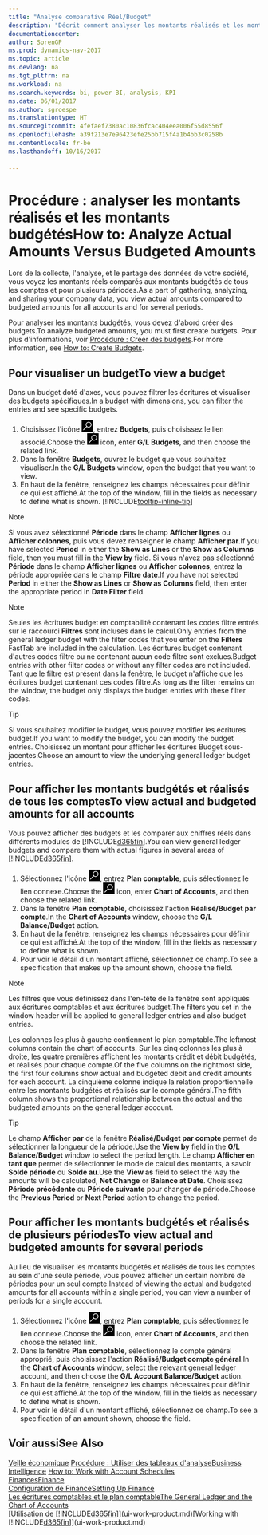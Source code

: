 ```yaml
---
title: "Analyse comparative Réel/Budget"
description: "Décrit comment analyser les montants réalisés et les montants budgétés."
documentationcenter: 
author: SorenGP
ms.prod: dynamics-nav-2017
ms.topic: article
ms.devlang: na
ms.tgt_pltfrm: na
ms.workload: na
ms.search.keywords: bi, power BI, analysis, KPI
ms.date: 06/01/2017
ms.author: sgroespe
ms.translationtype: HT
ms.sourcegitcommit: 4fefaef7380ac10836fcac404eea006f55d8556f
ms.openlocfilehash: a39f213e7e96423efe25bb715f4a1b4bb3c0258b
ms.contentlocale: fr-be
ms.lasthandoff: 10/16/2017

---
```

# <a name="how-to-analyze-actual-amounts-versus-budgeted-amounts"></a><span data-ttu-id="d5dfa-103">Procédure : analyser les montants réalisés et les montants budgétés</span><span class="sxs-lookup"><span data-stu-id="d5dfa-103">How to: Analyze Actual Amounts Versus Budgeted Amounts</span></span>
<span data-ttu-id="d5dfa-104">Lors de la collecte, l'analyse, et le partage des données de votre société, vous voyez les montants réels comparés aux montants budgétés de tous les comptes et pour plusieurs périodes.</span><span class="sxs-lookup"><span data-stu-id="d5dfa-104">As a part of gathering, analyzing, and sharing your company data, you view actual amounts compared to budgeted amounts for all accounts and for several periods.</span></span>

<span data-ttu-id="d5dfa-105">Pour analyser les montants budgétés, vous devez d'abord créer des budgets.</span><span class="sxs-lookup"><span data-stu-id="d5dfa-105">To analyze budgeted amounts, you must first create budgets.</span></span> <span data-ttu-id="d5dfa-106">Pour plus d'informations, voir [Procédure : Créer des budgets](finance-how-create-budgets.md).</span><span class="sxs-lookup"><span data-stu-id="d5dfa-106">For more information, see [How to: Create Budgets](finance-how-create-budgets.md).</span></span>

## <a name="to-view-a-budget"></a><span data-ttu-id="d5dfa-107">Pour visualiser un budget</span><span class="sxs-lookup"><span data-stu-id="d5dfa-107">To view a budget</span></span>
<span data-ttu-id="d5dfa-108">Dans un budget doté d'axes, vous pouvez filtrer les écritures et visualiser des budgets spécifiques.</span><span class="sxs-lookup"><span data-stu-id="d5dfa-108">In a budget with dimensions, you can filter the entries and see specific budgets.</span></span>

1. <span data-ttu-id="d5dfa-109">Choisissez l'icône ![Page ou état pour la recherche](media/ui-search/search_small.png "Page ou état pour la recherche"), entrez **Budgets**, puis choisissez le lien associé.</span><span class="sxs-lookup"><span data-stu-id="d5dfa-109">Choose the ![Search for Page or Report](media/ui-search/search_small.png "Search for Page or Report icon") icon, enter **G/L Budgets**, and then choose the related link.</span></span>
2. <span data-ttu-id="d5dfa-110">Dans la fenêtre **Budgets**, ouvrez le budget que vous souhaitez visualiser.</span><span class="sxs-lookup"><span data-stu-id="d5dfa-110">In the **G/L Budgets** window, open the budget that you want to view.</span></span>  
3. <span data-ttu-id="d5dfa-111">En haut de la fenêtre, renseignez les champs nécessaires pour définir ce qui est affiché.</span><span class="sxs-lookup"><span data-stu-id="d5dfa-111">At the top of the window, fill in the fields as necessary to define what is shown.</span></span> [!INCLUDE[tooltip-inline-tip](includes/tooltip-inline-tip_md.md)]

> [!NOTE]  
>   <span data-ttu-id="d5dfa-112">Si vous avez sélectionné **Période** dans le champ **Afficher lignes** ou **Afficher colonnes**, puis vous devez renseigner le champ **Afficher par**.</span><span class="sxs-lookup"><span data-stu-id="d5dfa-112">If you have selected **Period** in either the **Show as Lines** or the **Show as Columns** field, then you must fill in the **View by** field.</span></span> <span data-ttu-id="d5dfa-113">Si vous n'avez pas sélectionné **Période** dans le champ **Afficher lignes** ou **Afficher colonnes**, entrez la période appropriée dans le champ **Filtre date**.</span><span class="sxs-lookup"><span data-stu-id="d5dfa-113">If you have not selected **Period** in either the **Show as Lines** or **Show as Columns** field, then enter the appropriate period in **Date Filter** field.</span></span>  

> [!NOTE]  
>   <span data-ttu-id="d5dfa-114">Seules les écritures budget en comptabilité contenant les codes filtre entrés sur le raccourci **Filtres** sont incluses dans le calcul.</span><span class="sxs-lookup"><span data-stu-id="d5dfa-114">Only entries from the general ledger budget with the filter codes that you enter on the **Filters** FastTab are included in the calculation.</span></span> <span data-ttu-id="d5dfa-115">Les écritures budget contenant d'autres codes filtre ou ne contenant aucun code filtre sont exclues.</span><span class="sxs-lookup"><span data-stu-id="d5dfa-115">Budget entries with other filter codes or without any filter codes are not included.</span></span> <span data-ttu-id="d5dfa-116">Tant que le filtre est présent dans la fenêtre, le budget n'affiche que les écritures budget contenant ces codes filtre.</span><span class="sxs-lookup"><span data-stu-id="d5dfa-116">As long as the filter remains on the window, the budget only displays the budget entries with these filter codes.</span></span>  

> [!TIP]  
>   <span data-ttu-id="d5dfa-117">Si vous souhaitez modifier le budget, vous pouvez modifier les écritures budget.</span><span class="sxs-lookup"><span data-stu-id="d5dfa-117">If you want to modify the budget, you can modify the budget entries.</span></span> <span data-ttu-id="d5dfa-118">Choisissez un montant pour afficher les écritures Budget sous-jacentes.</span><span class="sxs-lookup"><span data-stu-id="d5dfa-118">Choose an amount to view the underlying general ledger budget entries.</span></span>

## <a name="to-view-actual-and-budgeted-amounts-for-all-accounts"></a><span data-ttu-id="d5dfa-119">Pour afficher les montants budgétés et réalisés de tous les comptes</span><span class="sxs-lookup"><span data-stu-id="d5dfa-119">To view actual and budgeted amounts for all accounts</span></span>  
<span data-ttu-id="d5dfa-120">Vous pouvez afficher des budgets et les comparer aux chiffres réels dans différents modules de [!INCLUDE[d365fin](includes/d365fin_md.md)].</span><span class="sxs-lookup"><span data-stu-id="d5dfa-120">You can view general ledger budgets and compare them with actual figures in several areas of [!INCLUDE[d365fin](includes/d365fin_md.md)].</span></span>

1. <span data-ttu-id="d5dfa-121">Sélectionnez l'icône ![Page ou état pour la recherche](media/ui-search/search_small.png "Page ou état pour la recherche"), entrez **Plan comptable**, puis sélectionnez le lien connexe.</span><span class="sxs-lookup"><span data-stu-id="d5dfa-121">Choose the ![Search for Page or Report](media/ui-search/search_small.png "Search for Page or Report icon") icon, enter **Chart of Accounts**, and then choose the related link.</span></span>  
2. <span data-ttu-id="d5dfa-122">Dans la fenêtre **Plan comptable**, choisissez l'action **Réalisé/Budget par compte**.</span><span class="sxs-lookup"><span data-stu-id="d5dfa-122">In the **Chart of Accounts** window, choose the **G/L Balance/Budget** action.</span></span>
3. <span data-ttu-id="d5dfa-123">En haut de la fenêtre, renseignez les champs nécessaires pour définir ce qui est affiché.</span><span class="sxs-lookup"><span data-stu-id="d5dfa-123">At the top of the window, fill in the fields as necessary to define what is shown.</span></span>  
4. <span data-ttu-id="d5dfa-124">Pour voir le détail d'un montant affiché, sélectionnez ce champ.</span><span class="sxs-lookup"><span data-stu-id="d5dfa-124">To see a specification that makes up the amount shown, choose the field.</span></span>  

> [!NOTE]  
>   <span data-ttu-id="d5dfa-125">Les filtres que vous définissez dans l'en-tête de la fenêtre sont appliqués aux écritures comptables et aux écritures budget.</span><span class="sxs-lookup"><span data-stu-id="d5dfa-125">The filters you set in the window header will be applied to general ledger entries and also budget entries.</span></span>

<span data-ttu-id="d5dfa-126">Les colonnes les plus à gauche contiennent le plan comptable.</span><span class="sxs-lookup"><span data-stu-id="d5dfa-126">The leftmost columns contain the chart of accounts.</span></span> <span data-ttu-id="d5dfa-127">Sur les cinq colonnes les plus à droite, les quatre premières affichent les montants crédit et débit budgétés, et réalisés pour chaque compte.</span><span class="sxs-lookup"><span data-stu-id="d5dfa-127">Of the five columns on the rightmost side, the first four columns show actual and budgeted debit and credit amounts for each account.</span></span> <span data-ttu-id="d5dfa-128">La cinquième colonne indique la relation proportionnelle entre les montants budgétés et réalisés sur le compte général.</span><span class="sxs-lookup"><span data-stu-id="d5dfa-128">The fifth column shows the proportional relationship between the actual and the budgeted amounts on the general ledger account.</span></span>  

> [!TIP]  
>   <span data-ttu-id="d5dfa-129">Le champ **Afficher par** de la fenêtre **Réalisé/Budget par compte** permet de sélectionner la longueur de la période.</span><span class="sxs-lookup"><span data-stu-id="d5dfa-129">Use the **View by** field in the **G/L Balance/Budget** window to select the period length.</span></span> <span data-ttu-id="d5dfa-130">Le champ **Afficher en tant que** permet de sélectionner le mode de calcul des montants, à savoir **Solde période** ou **Solde au**.</span><span class="sxs-lookup"><span data-stu-id="d5dfa-130">Use the **View as** field to select the way the amounts will be calculated, **Net Change** or **Balance at Date**.</span></span> <span data-ttu-id="d5dfa-131">Choisissez **Période précédente** ou **Période suivante** pour changer de période.</span><span class="sxs-lookup"><span data-stu-id="d5dfa-131">Choose the **Previous Period** or **Next Period** action to change the period.</span></span>  

## <a name="to-view-actual-and-budgeted-amounts-for-several-periods"></a><span data-ttu-id="d5dfa-132">Pour afficher les montants budgétés et réalisés de plusieurs périodes</span><span class="sxs-lookup"><span data-stu-id="d5dfa-132">To view actual and budgeted amounts for several periods</span></span>  
<span data-ttu-id="d5dfa-133">Au lieu de visualiser les montants budgétés et réalisés de tous les comptes au sein d'une seule période, vous pouvez afficher un certain nombre de périodes pour un seul compte.</span><span class="sxs-lookup"><span data-stu-id="d5dfa-133">Instead of viewing the actual and budgeted amounts for all accounts within a single period, you can view a number of periods for a single account.</span></span>  

1. <span data-ttu-id="d5dfa-134">Sélectionnez l'icône ![Page ou état pour la recherche](media/ui-search/search_small.png "Page ou état pour la recherche"), entrez **Plan comptable**, puis sélectionnez le lien connexe.</span><span class="sxs-lookup"><span data-stu-id="d5dfa-134">Choose the ![Search for Page or Report](media/ui-search/search_small.png "Search for Page or Report icon") icon, enter **Chart of Accounts**, and then choose the related link.</span></span>  
2. <span data-ttu-id="d5dfa-135">Dans la fenêtre **Plan comptable**, sélectionnez le compte général approprié, puis choisissez l'action **Réalisé/Budget compte général**.</span><span class="sxs-lookup"><span data-stu-id="d5dfa-135">In the **Chart of Accounts** window, select the relevant general ledger account, and then choose the **G/L Account Balance/Budget** action.</span></span>  
3. <span data-ttu-id="d5dfa-136">En haut de la fenêtre, renseignez les champs nécessaires pour définir ce qui est affiché.</span><span class="sxs-lookup"><span data-stu-id="d5dfa-136">At the top of the window, fill in the fields as necessary to define what is shown.</span></span>   
4. <span data-ttu-id="d5dfa-137">Pour voir le détail d'un montant affiché, sélectionnez ce champ.</span><span class="sxs-lookup"><span data-stu-id="d5dfa-137">To see a specification of an amount shown, choose the field.</span></span>  

## <a name="see-also"></a><span data-ttu-id="d5dfa-138">Voir aussi</span><span class="sxs-lookup"><span data-stu-id="d5dfa-138">See Also</span></span>
<span data-ttu-id="d5dfa-139">[Veille économique](bi.md)
[Procédure : Utiliser des tableaux d'analyse](bi-how-work-account-schedule.md)</span><span class="sxs-lookup"><span data-stu-id="d5dfa-139">[Business Intelligence](bi.md)
[How to: Work with Account Schedules](bi-how-work-account-schedule.md)</span></span>  
[<span data-ttu-id="d5dfa-140">Finances</span><span class="sxs-lookup"><span data-stu-id="d5dfa-140">Finance</span></span>](finance.md)  
[<span data-ttu-id="d5dfa-141">Configuration de Finance</span><span class="sxs-lookup"><span data-stu-id="d5dfa-141">Setting Up Finance</span></span>](finance-setup-finance.md)  
[<span data-ttu-id="d5dfa-142">Les écritures comptables et le plan comptable</span><span class="sxs-lookup"><span data-stu-id="d5dfa-142">The General Ledger and the Chart of Accounts</span></span>](finance-general-ledger.md)  
<span data-ttu-id="d5dfa-143">[Utilisation de [!INCLUDE[d365fin](includes/d365fin_md.md)]](ui-work-product.md)</span><span class="sxs-lookup"><span data-stu-id="d5dfa-143">[Working with [!INCLUDE[d365fin](includes/d365fin_md.md)]](ui-work-product.md)</span></span>  


